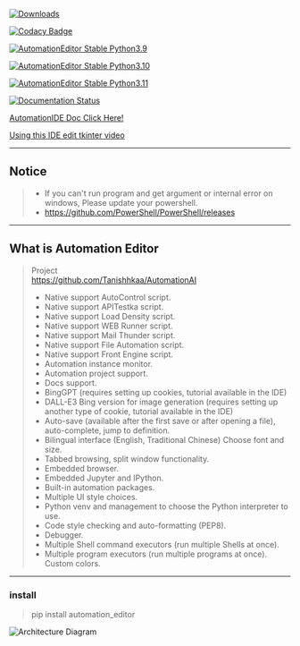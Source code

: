 [![Downloads](https://static.pepy.tech/badge/automation-editor)](https://pepy.tech/project/automation-editor)

[![Codacy Badge](https://app.codacy.com/project/badge/Grade/b7d32ed8600b4bd2a2f3e960f46f2ad0)](https://www.codacy.com/gh/JE-Chen/Integration-testing-environment/dashboard?utm_source=github.com&amp;utm_medium=referral&amp;utm_content=JE-Chen/Integration-testing-environment&amp;utm_campaign=Badge_Grade)

[![AutomationEditor Stable Python3.9](https://github.com/Intergration-Automation-Testing/AutomationEditor/actions/workflows/stable_python3_9.yml/badge.svg)](https://github.com/Intergration-Automation-Testing/AutomationEditor/actions/workflows/stable_python3_9.yml)

[![AutomationEditor Stable Python3.10](https://github.com/Intergration-Automation-Testing/AutomationEditor/actions/workflows/stable_python3_10.yml/badge.svg)](https://github.com/Intergration-Automation-Testing/AutomationEditor/actions/workflows/stable_python3_10.yml)

[![AutomationEditor Stable Python3.11](https://github.com/Intergration-Automation-Testing/AutomationEditor/actions/workflows/stable_python3_11.yml/badge.svg)](https://github.com/Intergration-Automation-Testing/AutomationEditor/actions/workflows/stable_python3_11.yml)

[![Documentation Status](https://readthedocs.org/projects/automationeditor/badge/?version=latest)](https://automationeditor.readthedocs.io/en/latest/?badge=latest)

[AutomationIDE Doc Click Here!](https://automationeditor.readthedocs.io/en/latest/)

[Using this IDE edit tkinter video](https://www.youtube.com/watch?v=VXm8L2qrdSU&ab_channel=JEChen)

---

## Notice
> * If you can't run program and get argument or internal error on windows, Please update your powershell.
> * https://github.com/PowerShell/PowerShell/releases

---
## What is Automation Editor
> Project \
> https://github.com/Tanishhkaa/AutomationAI
> * Native support AutoControl script.
> * Native support APITestka script.
> * Native support Load Density script.
> * Native support WEB Runner script.
> * Native support Mail Thunder script.
> * Native support File Automation script.
> * Native support Front Engine script.
> * Automation instance monitor.
> * Automation project support.
> * Docs support.
> * BingGPT (requires setting up cookies, tutorial available in the IDE) 
> * DALL-E3 Bing version for image generation (requires setting up another type of cookie, tutorial available in the IDE)
> * Auto-save (available after the first save or after opening a file), auto-complete, jump to definition. 
> * Bilingual interface (English, Traditional Chinese) Choose font and size. 
> * Tabbed browsing, split window functionality. 
> * Embedded browser. 
> * Embedded Jupyter and IPython. 
> * Built-in automation packages.
> * Multiple UI style choices. 
> * Python venv and management to choose the Python interpreter to use.
> * Code style checking and auto-formatting (PEP8). 
> * Debugger.
> * Multiple Shell command executors (run multiple Shells at once). 
> * Multiple program executors (run multiple programs at once). Custom colors.


---

### install
> pip install automation_editor

![Architecture Diagram]()
